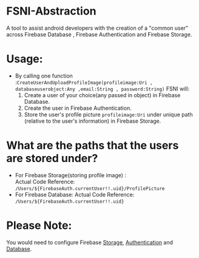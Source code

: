 # FSNI-Abstraction

A tool to assist android developers with the creation of a "common user" across Firebase Database , Firebase Authentication and Firebase Storage.

# Usage:

- By calling one function :`CreateUserAndUploadProfileImage(profileimage:Uri , databaseuserobject:Any ,email:String , password:String)` FSNI will:
   1. Create a user of your choice(any passed in object) in Firebase Database.
   2. Create the user in Firebase Authentication.
   3. Store the user's profile picture `profileimage:Uri` under unique path (relative to the user's information) in Firebase Storage.
   
# What are the paths that the users are stored under?
- For Firebase Storage(storing profile image) :  
     Actual Code Reference: `/Users/${FirebaseAuth.currentUser!!.uid}/ProfilePicture`
- For Firebase Database:
     Actual Code Reference: `/Users/${FirebaseAuth.currentUser!!.uid}`
     
# Please Note:
  You would need to configure Firebase [Storage](https://firebase.google.com/docs/storage/android/start), 
  [Authentication](https://firebase.google.com/docs/auth/android/start) and [Database](https://firebase.google.com/docs/database/android/start).
  
  
   
